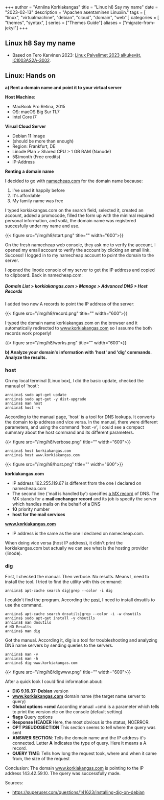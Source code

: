 +++
author = "Anniina Korkiakangas"
title = "Linux h8 Say my name"
date = "2023-02-13"
description = "Apachen asentaminen Linuxiin."
tags = [
    "linux",
    "virtualmachine",
    "debian",
    "cloud",
    "domain",
    "web"
]
categories = [
    "themes",
    "syntax",
]
series = ["Themes Guide"]
aliases = ["migrate-from-jekyl"]
+++

## **Linux h8 Say my name**
- Based on Tero Karvinen 2023: [Linux Palvelimet 2023 alkukevät, ICI003AS2A-3002](https://terokarvinen.com/2023/linux-palvelimet-2023-alkukevat/).

## **Linux: Hands on**

**a) Rent a domain name and point it to your virtual server** 

**Host Machine:**
- MacBook Pro Retina, 2015
- OS: macOS Big Sur 11.7
- Intel Core i7

**Virual Cloud Server** 
- Debian 11 Image
-  (should be more than enough)
- Region: Frankfurt, DE
- Linode Plan > Shared CPU > 1 GB RAM (Nanode)
- 5$/month (Free credits)
- IP-Address

**Renting a domain name**

I decided to go with [namecheap.com]() for the domain name because: 
1) I've used it happily before
2) It's affordable
3) My family name was free 

I typed korkiakangas.com on the search field, selected it, created an account, added a promocode, filled the form up with the minimal required personal information, and voilà, the domain name was registered succesfully under my name and use. 

{{< figure src="/img/h8/start.png" title="" width="600">}}

On the fresh namecheap web console, they ask me to verify the account. I opened my email account to verify the account by clicking an email link. Success! I logged in to my namecheap account to point the domain to the server. 

I opened the linode console of my server to get the IP address and copied to clipboard. 
Back in namecheap.com:

##### **Domain List > korkiakangas.com > Manage > Advanced DNS > Host Records**

I added two new A records to point the IP address of the server: 

{{< figure src="/img/h8/record.png" title="" width="600">}}

I typed the domain name korkiakangas.com on the browser and it automatically redirected to www.korkiakangas.com so I assume the both records work properly!

{{< figure src="/img/h8/works.png" title="" width="600">}}

**b) Analyze your domain's information with 'host' and 'dig' commands. Analyze the results.**

### **host**

On my local terminal (Linux box), I did the basic update, checked the manual of 'host':

    anniina$ sudo apt-get update 
    anniina$ sudo apt-get -y dist-upgrade
    anniina$ man host
    anniina$ host -v

According to the manual page, 'host' is a tool for DNS lookups. It converts the domain to ip address and vice versa. In the manual, there were different parameters, and using the command 'host -v', I could see a compact summary about the host command and its different parameters. 

{{< figure src="/img/h8/verbose.png" title="" width="600">}}

    anniina$ host korkiakangas.com
    anniina$ host www.korkiakangas.com

{{< figure src="/img/h8/host.png" title="" width="600">}}

**korkiakangas.com** 
- IP address 162.255.119.67 is different from the one I declared on namecheap.com
- The second line ('mail is handled by') specifies [a MX record](https://en.wikipedia.org/wiki/MX_record) of DNS. The MX stands for a **mail exchanger record** and its job is specify the server which handles mails on the behalf of a DNS
- **10** priority number
- **host for the mail services**

**www.korkiakangas.com** 
- IP address is the same as the one I declared on namecheap.com.

When doing vice versa (host IP address), it didn't print the korkiakangas.com but actually we can see what is the hosting provider (linode).

### **dig**

First, I checked the manual. Then verbose. No results. Means I, need to install the tool. I tried to find the utility with this command:

    anniina$ apt-cache search dig|grep --color -i dig 

I couldn't find the program. According the [post](https://superuser.com/questions/141623/installing-dig-on-debian), I need to install dnsutils to use the command.

    anniina$ apt-cache search dnsutils|grep --color -i -w dnsutils
    anniina$ sudo apt-get install -y dnsutils
    anniina$ man dnsutils           
    # NO Results
    anniina$ man dig

Got the manual. According it, dig is a tool for troubleshooting and analyzing DNS name servers by sending queries to the servers.

    anniina$ man -v
    anniina$ man -h
    anniina$ dig www.korkiakangas.com

 {{< figure src="/img/h8/digwww.png" title="" width="600">}}

After a quick look I could find information about: 

- **DiG 9.16.37-Debian** version
- **www.korkiakangas.com** domain name (the target name server to query)
- **Global options +cmd** According manual +cmd is a parameter which tells to print the version etc on the console (default setting) 
- **flags** Query options
- **Response HEADER** Here, the most obvious is the status, NOERROR. 
- **OPT PSEUDOSECTION** This section seems to tell where the query was sent
- **ANSWER SECTION**: Tells the domain name and the IP address it's connected. Letter **A** indicates the type of query. Here it means a A record. 
- **QUERY TIME**: Tells how long the request took, where and when it came from, the size of the request

Conclusion: The domain www.korkiakangas.com is pointing to the IP address 143.42.59.10. The query was successfully made. 


Sources: 
- https://superuser.com/questions/141623/installing-dig-on-debian